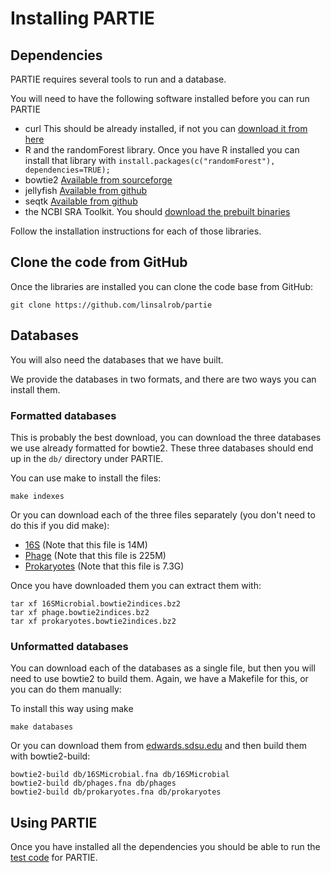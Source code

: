 # Installing PARTIE

## Dependencies

PARTIE requires several tools to run and a database.

You will need to have the following software installed before you can run PARTIE

- curl This should be already installed, if not you can [download it from here](https://curl.haxx.se/download.html)
- R and the randomForest library. Once you have R installed you can install that library with `install.packages(c("randomForest"), dependencies=TRUE);`
- bowtie2 [Available from sourceforge](https://sourceforge.net/projects/bowtie-bio/files/bowtie2/)
- jellyfish [Available from github](https://github.com/gmarcais/Jellyfish)
- seqtk [Available from github](https://github.com/lh3/seqtk)
- the NCBI SRA Toolkit. You should [download the prebuilt binaries](https://github.com/ncbi/sra-tools/wiki/Downloads)

Follow the installation instructions for each of those libraries.

## Clone the code from GitHub

Once the libraries are installed you can clone the code base from GitHub:

```
git clone https://github.com/linsalrob/partie
```


## Databases

You will also need the databases that we have built. 

We provide the databases in two formats, and there are two ways you can install them.

### Formatted databases

This is probably the best download, you can download the three databases we use already formatted for bowtie2. These three databases should end up in the `db/` directory under PARTIE.


You can use make to install the files:

```
make indexes
```

Or you can download each of the three files separately (you don't need to do this if you did make):


- [16S](https://edwards.sdsu.edu/PARTIE/16SMicrobial.bowtie2indices.bz2) (Note that this file is 14M)
- [Phage](http://edwards.sdsu.edu/PARTIE/phage.bowtie2indices.bz2) (Note that this file is 225M)
- [Prokaryotes](http://edwards.sdsu.edu/PARTIE/prokaryotes.bowtie2indices.bz2) (Note that this file is 7.3G)

Once you have downloaded them you can extract them with:

```
tar xf 16SMicrobial.bowtie2indices.bz2
tar xf phage.bowtie2indices.bz2
tar xf prokaryotes.bowtie2indices.bz2
```


### Unformatted databases

You can download each of the databases as a single file, but then you will need to use bowtie2 to build them. Again, we have a Makefile for this, or you can do them manually:


To install this way using make

```
make databases
```

Or you can download them from [edwards.sdsu.edu](http://edwards.sdsu.edu/~katelyn/partiedb.tar.gz) and then build them with bowtie2-build:

```
bowtie2-build db/16SMicrobial.fna db/16SMicrobial
bowtie2-build db/phages.fna db/phages
bowtie2-build db/prokaryotes.fna db/prokaryotes
```

## Using PARTIE

Once you have installed all the dependencies you should be able to run the [test code](TEST.md) for PARTIE.
